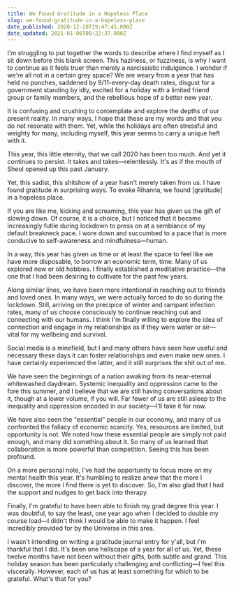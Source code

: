 ```yaml
---
title: We Found Gratitude in a Hopeless Place
slug: we-found-gratitude-in-a-hopeless-place
date_published: 2020-12-20T19:47:41.000Z
date_updated: 2021-01-06T00:22:37.000Z
---
```


I'm struggling to put together the words to describe where I find myself as I sit down before this blank screen. This haziness, or fuzziness, is why I want to continue as it feels truer than merely a narcissistic indulgence. I wonder if we're all not in a certain grey space? We are weary from a year that has held no punches, saddened by 9/11-every-day death rates, disgust for a government standing by idly, excited for a holiday with a limited friend group or family members, and the rebellious hope of a better new year.

It is confusing and crushing to contemplate and explore the depths of our present reality. In many ways, I hope that these are my words and that you do not resonate with them. Yet, while the holidays are often stressful and weighty for many, including myself, this year seems to carry a unique heft with it.

This year, this little eternity, that we call 2020 has been too much. And yet it continues to persist. It takes and takes—relentlessly. It's as if the mouth of Sheol opened up this past January.

Yet, this sadist, this shitshow of a year hasn't merely taken from us. I have found gratitude in surprising ways. To evoke Rihanna, we found [gratitude] in a hopeless place.

If you are like me, kicking and screaming, this year has given us the gift of slowing down. Of course, it is a choice, but I noticed that it became increasingly futile during lockdown to press on at a semblance of my default breakneck pace. I wore down and succumbed to a pace that is more conducive to self-awareness and mindfulness—human.

In a way, this year has given us time or at least the space to feel like we have more disposable, to borrow an economic term, time. Many of us explored new or old hobbies. I finally established a meditative practice—the one that I had been desiring to cultivate for the past few years.

Along similar lines, we have been more intentional in reaching out to friends and loved ones. In many ways, we were actually forced to do so during the lockdown. Still, arriving on the precipice of winter and rampant infection rates, many of us choose consciously to continue reaching out and connecting with our humans. I think I'm finally willing to explore the idea of connection and engage in my relationships as if they were water or air—vital for my wellbeing and survival.

Social media is a minefield, but I and many others have seen how useful and necessary these days it can foster relationships and even make new ones. I have certainly experienced the latter, and it still surprises the shit out of me.

We have seen the beginnings of a nation awaking from its near-eternal whitewashed daydream. Systemic inequality and oppression came to the fore this summer, and I believe that we are still having conversations about it, though at a lower volume, if you will. Far fewer of us are still asleep to the inequality and oppression encoded in our society—I'll take it for now.

We have also seen the "essential" people in our economy, and many of us confronted the fallacy of economic scarcity. Yes, resources are limited, but opportunity is not. We noted how these essential people are simply not paid enough, and many did something about it. So many of us learned that collaboration is more powerful than competition. Seeing this has been profound.

On a more personal note, I've had the opportunity to focus more on my mental health this year. It's humbling to realize anew that the more I discover, the more I find there is yet to discover. So, I'm also glad that I had the support and nudges to get back into therapy.

Finally, I'm grateful to have been able to finish my grad degree this year. I was doubtful, to say the least, one year ago when I decided to double my course load—I didn't think I would be able to make it happen. I feel incredibly provided for by the Universe in this area.

I wasn't intending on writing a gratitude journal entry for y'all, but I'm thankful that I did. It's been one hellscape of a year for all of us. Yet, these twelve months have not been without their gifts, both subtle and grand. This holiday season has been particularly challenging and conflicting—I feel this viscerally. However, each of us has at least something for which to be grateful. What's that for you?
